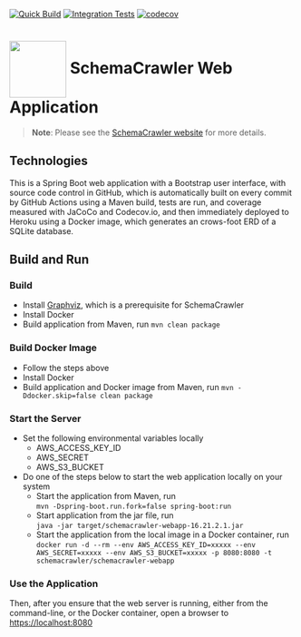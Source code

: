 [![Quick Build](https://github.com/schemacrawler/SchemaCrawler-Web-Application/workflows/Quick%20Build/badge.svg)](https://github.com/schemacrawler/SchemaCrawler-Web-Application/actions?query=workflow%3A%22Quick+Build%22)
[![Integration Tests](https://github.com/schemacrawler/SchemaCrawler-Web-Application/actions/workflows/integration-tests.yml/badge.svg)](https://github.com/schemacrawler/SchemaCrawler-Web-Application/actions/workflows/integration-tests.yml)
[![codecov](https://codecov.io/gh/schemacrawler/SchemaCrawler-Web-Application/branch/main/graph/badge.svg)](https://app.codecov.io/gh/schemacrawler/SchemaCrawler-Web-Application)


# <img src="https://raw.githubusercontent.com/schemacrawler/SchemaCrawler/main/schemacrawler-website/src/site/resources/images/schemacrawler_logo.png" height="100px" width="100px" valign="middle"/> SchemaCrawler Web Application

> **Note**: Please see the [SchemaCrawler website](https://www.schemacrawler.com/) for more details.


## Technologies

This is a Spring Boot web application with a Bootstrap user interface, with source code control in GitHub, which is automatically built on every commit by GitHub Actions using a Maven build, tests are run, and coverage measured with JaCoCo and Codecov.io, and then immediately deployed to Heroku using a Docker image, which generates an crows-foot ERD of a SQLite database.


## Build and Run

### Build

- Install [Graphviz](https://www.graphviz.org), which is a prerequisite for SchemaCrawler
- Install Docker
- Build application from Maven, run `mvn clean package`


### Build Docker Image

- Follow the steps above
- Install Docker
- Build application and Docker image from Maven, run `mvn -Ddocker.skip=false clean package`


### Start the Server

- Set the following environmental variables locally
  - AWS_ACCESS_KEY_ID
  - AWS_SECRET
  - AWS_S3_BUCKET
- Do one of the steps below to start the web application locally on your system
  - Start the application from Maven, run  
	  `mvn -Dspring-boot.run.fork=false spring-boot:run`
  - Start application from the jar file, run  
	  `java -jar target/schemacrawler-webapp-16.21.2.1.jar`
  - Start the application from the local image in a Docker container, run  
	  `docker run -d --rm --env AWS_ACCESS_KEY_ID=xxxxx --env AWS_SECRET=xxxxx --env AWS_S3_BUCKET=xxxxx -p 8080:8080 -t schemacrawler/schemacrawler-webapp`


### Use the Application

Then, after you ensure that the web server is running, either from the command-line,
or the Docker container, open a browser to
[https://localhost:8080](https://localhost:8080)
